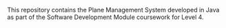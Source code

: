 This repository contains the Plane Management System developed in Java as part of the Software Development Module coursework for Level 4.
